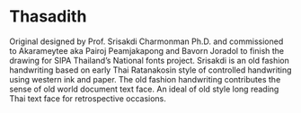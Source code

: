 # Thasadith
Original designed by Prof. Srisakdi Charmonman Ph.D. and commissioned to Akarameytee aka Pairoj Peamjakapong and Bavorn Joradol to finish the drawing for SIPA Thailand’s National fonts project. Srisakdi is an old fashion handwriting based on early Thai Ratanakosin style of controlled handwriting using western ink and paper. The old fashion handwriting contributes the sense of old world document text face. An ideal of old style long reading Thai text face for retrospective occasions.
